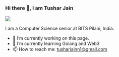 ### Hi there 👋, I am Tushar Jain
![](https://raw.githubusercontent.com/rodrigograca31/rodrigograca31/master/matrix.svg)

I am a Computer Science senior at BITS Pilani, India.

- 🔭 I’m currently working on this page. 
- 🌱 I’m currently learning Golang and Web3
- 📫 How to reach me: tusharjainn1@gmail.com 





